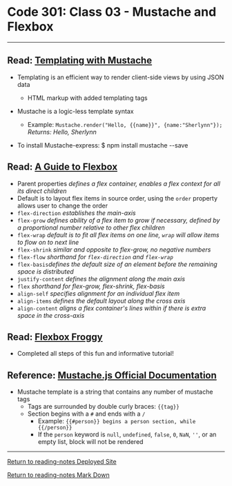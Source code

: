 # Code 301: Class 03 - Mustache and Flexbox

***

## Read: [Templating with Mustache](https://medium.com/@1sherlynn/javascript-templating-language-and-engine-mustache-js-with-node-and-express-f4c2530e73b2)

- Templating is an efficient way to render client-side views by using JSON data
  - HTML markup with added templating tags
- Mustache is a logic-less template syntax
  - Example: `Mustache.render("Hello, {{name}}", {name:"Sherlynn"});` *Returns: Hello, Sherlynn*

- To install Mustache-express: $ npm install mustache --save

## Read: [A Guide to Flexbox](https://css-tricks.com/snippets/css/a-guide-to-flexbox/)

- Parent properties *defines a flex container, enables a flex context for all its direct children*
- Default is to layout flex items in source order, using the `order` property allows user to change the order
- `flex-direction` *establishes the main-axis*
- `flex-grow` *defines ability of a flex item to grow if necessary, defined by a proportional number relative to other flex children*
- `flex-wrap` *default is to fit all flex items on one line, `wrap` will allow items to flow on to next line*
- `flex-shrink` *similar and opposite to flex-grow, no negative numbers*
- `flex-flow` *shorthand for `flex-direction` and `flex-wrap`*
- `flex-basis`*defines the default size of an element before the remaining space is distributed*
- `justify-content` *defines the alignment along the main axis*
- `flex` *shorthand for flex-grow, flex-shrink, flex-basis*
- `align-self` *specifies alignment for an individual flex item*
- `align-items` *defines the default layout along the cross axis*
- `align-content` *aligns a flex container's lines within if there is extra space in the cross-axis*

## Read: [Flexbox Froggy](https://flexboxfroggy.com/)

- Completed all steps of this fun and informative tutorial!

## Reference: [Mustache.js Official Documentation](https://github.com/janl/mustache.js)

- Mustache template is a string that contains any number of mustache tags
  - Tags are surrounded by double curly braces: `{{tag}}`
  - Section begins with a `#` and ends with a `/`
    - Example: `{{#person}} begins a person section, while {{/person}}`
    - If the `person` keyword is `null`, `undefined`, `false`, `0`, `NaN`, `''`, or an empty list, block will not be rendered
    
***

[Return to reading-notes Deployed Site](https://simon-panek.github.io/reading-notes/)

[Return to reading-notes Mark Down](https://github.com/simon-panek/reading-notes)

